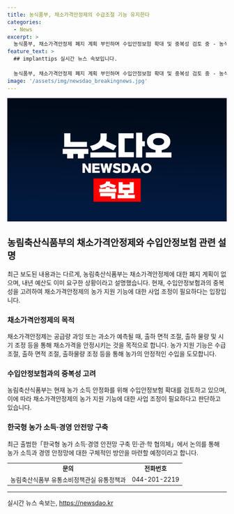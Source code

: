```yaml
---
title: 농식품부, 채소가격안정제의 수급조절 기능 유지한다
categories:
  - News
excerpt: >
  농식품부, 채소가격안정제 폐지 계획 부인하며 수입안정보험 확대 및 중복성 검토 중 - 농식품부는 채소가격안정제 폐지 계획을 부인하고, 수입안정보험 확대 및 중복성 검토 중임을 밝혔다. 채소가격안정제는 내년에도 그대로 추진되며, 수입안정보험과의 중복성을 고려하여 사업 조정이 필요하다고 판단하고 있다. [자료출처=정책브리핑 www.korea.kr] (150자)
feature_text: >
  ## implanttips 실시간 뉴스 속보입니다.

  농식품부, 채소가격안정제 폐지 계획 부인하며 수입안정보험 확대 및 중복성 검토 중 - 농식품부는 채소가격안정제 폐지 계획을 부인하고, 수입안정보험 확대 및 중복성 검토 중임을 밝혔다. 채소가격안정제는 내년에도 그대로 추진되며, 수입안정보험과의 중복성을 고려하여 사업 조정이 필요하다고 판단하고 있다. [자료출처=정책브리핑 www.korea.kr] (150자)
image: '/assets/img/newsdao_breakingnews.jpg'
---
```


<p><img src="/assets/img/newsdao_breakingnews.jpg" alt="implanttips 속보" /></p>

<h2 data-ke-size="size26">농림축산식품부의 채소가격안정제와 수입안정보험 관련 설명</h2>

<p data-ke-size="size16">최근 보도된 내용과는 다르게, 농림축산식품부는 채소가격안정제에 대한 폐지 계획이 없으며, 내년 예산도 이미 요구한 상황이라고 설명했습니다. 현재, 수입안정보험과의 중복성을 고려하여 채소가격안정제의 농가 지원 기능에 대한 사업 조정이 필요하다는 입장입니다.</p>

<h3>채소가격안정제의 목적</h3>

<p data-ke-size="size16">채소가격안정제는 공급량 과잉 또는 과소가 예측될 때, 출하 면적 조절, 출하 물량 및 시기 조정 등을 통해 채소가격을 안정시키는 것을 목적으로 합니다. 농가 지원 기능은 수급조절, 출하 면적 조절, 출하물량 조정 등을 통해 농가의 안정적인 수입을 도모합니다.</p>

<h3>수입안정보험과의 중복성 고려</h3>

<p data-ke-size="size16">농림축산식품부는 현재 농가 소득 안정화를 위해 수입안정보험 확대를 검토하고 있으며, 이에 따라 채소가격안정제의 농가 지원 기능에 대한 사업 조정이 필요하다고 판단하고 있습니다.</p>

<h3>한국형 농가 소득·경영 안전망 구축</h3>

<p data-ke-size="size16">최근 출범한「한국형 농가 소득·경영 안전망 구축 민·관·학 협의체」에서 논의를 통해 농가 소득과 경영 안정망에 대한 구체적인 방안을 마련할 예정이라고 합니다.</p>

<table>
    <tr>
        <td style="text-align: center; height: 17px;"><b>문의</b></td>
        <td style="text-align: center; height: 17px;"><b>전화번호</b></td>
    </tr>
    <tr>
        <td style="text-align: center; height: 17px;">농림축산식품부 유통소비정책관실 유통정책과</td>
        <td style="text-align: center; height: 17px;">044-201-2219</td>
    </tr>
</table>

<p><hr></p>
실시간 뉴스 속보는, <a href="https://newsdao.kr" rel="dofollow">https://newsdao.kr</a>


